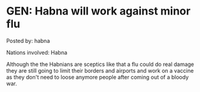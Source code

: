 # GEN: Habna will work against minor flu

Posted by: habna

Nations involved: Habna

Although the the Habnians are sceptics like that a flu could do real damage they are still going to limit their borders and airports and work on a vaccine as they don't need to loose anymore people after coming out of a bloody war.